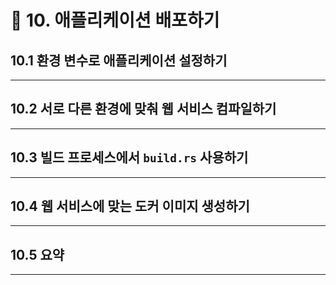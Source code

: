 # 🚦 10. 애플리케이션 배포하기

## 10.1 환경 변수로 애플리케이션 설정하기

---


## 10.2 서로 다른 환경에 맞춰 웹 서비스 컴파일하기

---



## 10.3 빌드 프로세스에서 `build.rs` 사용하기

---



## 10.4 웹 서비스에 맞는 도커 이미지 생성하기

---



## 10.5 요약

---

